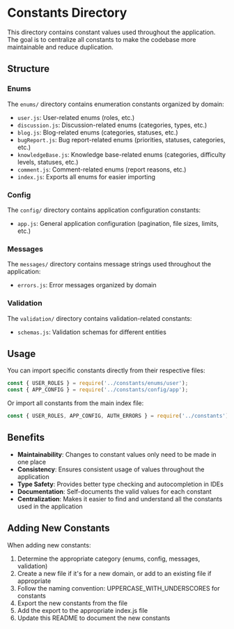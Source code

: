 # Constants Directory

This directory contains constant values used throughout the application. The goal is to centralize all constants to make the codebase more maintainable and reduce duplication.

## Structure

### Enums

The `enums/` directory contains enumeration constants organized by domain:

- `user.js`: User-related enums (roles, etc.)
- `discussion.js`: Discussion-related enums (categories, types, etc.)
- `blog.js`: Blog-related enums (categories, statuses, etc.)
- `bugReport.js`: Bug report-related enums (priorities, statuses, categories, etc.)
- `knowledgeBase.js`: Knowledge base-related enums (categories, difficulty levels, statuses, etc.)
- `comment.js`: Comment-related enums (report reasons, etc.)
- `index.js`: Exports all enums for easier importing

### Config

The `config/` directory contains application configuration constants:

- `app.js`: General application configuration (pagination, file sizes, limits, etc.)

### Messages

The `messages/` directory contains message strings used throughout the application:

- `errors.js`: Error messages organized by domain

### Validation

The `validation/` directory contains validation-related constants:

- `schemas.js`: Validation schemas for different entities

## Usage

You can import specific constants directly from their respective files:

```javascript
const { USER_ROLES } = require('../constants/enums/user');
const { APP_CONFIG } = require('../constants/config/app');
```

Or import all constants from the main index file:

```javascript
const { USER_ROLES, APP_CONFIG, AUTH_ERRORS } = require('../constants');
```

## Benefits

- **Maintainability**: Changes to constant values only need to be made in one place
- **Consistency**: Ensures consistent usage of values throughout the application
- **Type Safety**: Provides better type checking and autocompletion in IDEs
- **Documentation**: Self-documents the valid values for each constant
- **Centralization**: Makes it easier to find and understand all the constants used in the application

## Adding New Constants

When adding new constants:

1. Determine the appropriate category (enums, config, messages, validation)
2. Create a new file if it's for a new domain, or add to an existing file if appropriate
3. Follow the naming convention: UPPERCASE_WITH_UNDERSCORES for constants
4. Export the new constants from the file
5. Add the export to the appropriate index.js file
6. Update this README to document the new constants
